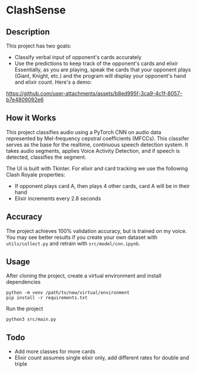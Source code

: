 
# ClashSense

## Description
This project has two goals:
- Classify verbal input of opponent's cards accurately
- Use the predictions to keep track of the opponent's cards and elixir
Essentially, as you are playing, speak the cards that your opponent plays (Giant, Knight, etc.) and the program will display your opponent's hand and elixir count. Here's a demo:


https://github.com/user-attachments/assets/b8ed995f-3ca9-4c1f-8057-b7e4809092e6


## How it Works
This project classifies audio using a PyTorch CNN on audio data represented by Mel-frequency cepstral coefficients (MFCCs). This classifer serves as the base for the realtime, continuous speech detection system. It takes audio segments, applies Voice Activity Detection, and if speech is detected, classifies the segment. 

The UI is built with Tkinter. For elixir and card tracking we use the following Clash Royale properties:
- If opponent plays card A, then plays 4 other cards, card A will be in their hand
- Elixir increments every 2.8 seconds

## Accuracy
The project achieves 100% validation accuracy, but is trained on my voice. You may see better results if you create your own dataset with `utils/collect.py` and retrain with `src/model/cnn.ipynb`.

## Usage
After cloning the project, create a virtual environment and install dependencies
```
python -m venv /path/to/new/virtual/environment
pip install -r requirements.txt
```
Run the project
```
python3 src/main.py
```


## Todo
* Add more classes for more cards
* Elixir count assumes single elixir only, add different rates for double and triple

    
